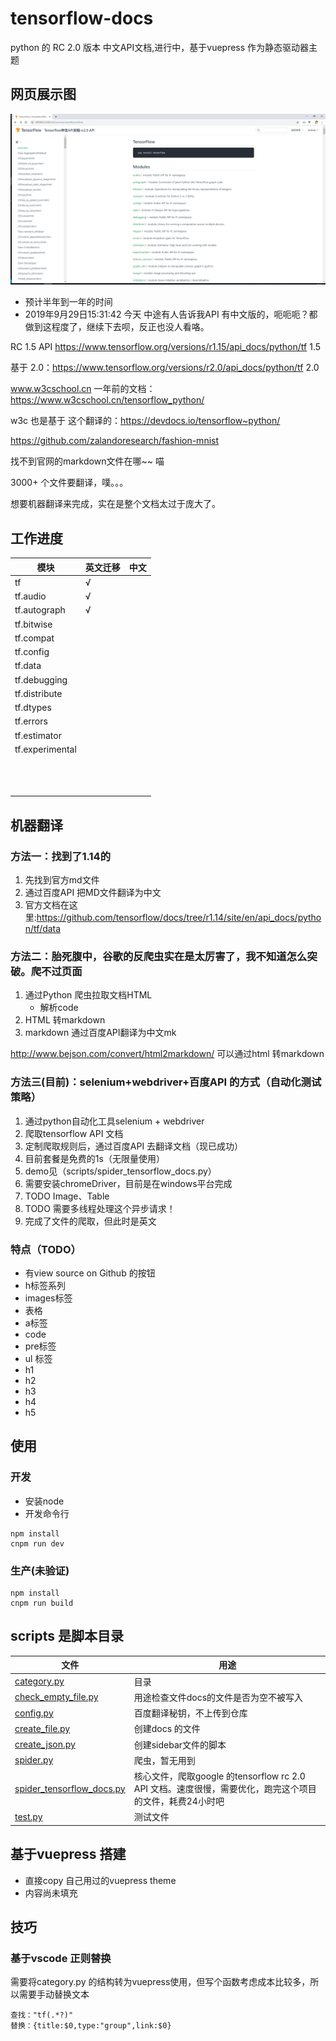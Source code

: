 # tensorflow-docs
python 的 RC 2.0 版本 中文API文档,进行中，基于vuepress 作为静态驱动器主题

## 网页展示图
![](images/web-ui.png)



- 预计半年到一年的时间
- 2019年9月29日15:31:42 今天 中途有人告诉我API 有中文版的，呃呃呃？都做到这程度了，继续下去呗，反正也没人看咯。

RC 1.5 API https://www.tensorflow.org/versions/r1.15/api_docs/python/tf  1.5

基于 2.0：https://www.tensorflow.org/versions/r2.0/api_docs/python/tf 2.0

www.w3cschool.cn 一年前的文档： https://www.w3cschool.cn/tensorflow_python/ 

w3c 也是基于 这个翻译的：https://devdocs.io/tensorflow~python/

https://github.com/zalandoresearch/fashion-mnist

找不到官网的markdown文件在哪~~ 喵

3000+ 个文件要翻译，噗。。。

想要机器翻译来完成，实在是整个文档太过于庞大了。

## 工作进度

|模块|英文迁移|中文|
|---|---|---|
|tf|√||
|tf.audio|√||
|tf.autograph|√||
|tf.bitwise|||
|tf.compat|||
|tf.config|||
|tf.data|||
|tf.debugging|||
|tf.distribute|||
|tf.dtypes|||
|tf.errors|||
|tf.estimator|||
|tf.experimental|||
||||
||||
||||
||||
||||
||||
||||
||||
||||
||||
||||
||||
## 机器翻译

### 方法一：找到了1.14的
1. 先找到官方md文件
2. 通过百度API 把MD文件翻译为中文
3. 官方文档在这里:https://github.com/tensorflow/docs/tree/r1.14/site/en/api_docs/python/tf/data



### 方法二：胎死腹中，谷歌的反爬虫实在是太厉害了，我不知道怎么突破。爬不过页面
1. 通过Python 爬虫拉取文档HTML
    - 解析code
2. HTML 转markdown
3. markdown 通过百度API翻译为中文mk

http://www.bejson.com/convert/html2markdown/ 可以通过html 转markdown

### 方法三(目前)：selenium+webdriver+百度API 的方式（自动化测试策略）

1. 通过python自动化工具selenium + webdriver
2. 爬取tensorflow API 文档
3. 定制爬取规则后，通过百度API 去翻译文档（现已成功）
4. 目前套餐是免费的1s（无限量使用）
5. demo见（scripts/spider_tensorflow_docs.py）
6. 需要安装chromeDriver，目前是在windows平台完成
7. TODO Image、Table
8. TODO 需要多线程处理这个异步请求！
9. 完成了文件的爬取，但此时是英文

### 特点（TODO）

- 有view source on Github 的按钮
- h标签系列
- images标签
- 表格
- a标签
- code
- pre标签
- ul 标签
- h1
- h2
- h3
- h4
- h5

## 使用

### 开发
- 安装node
- 开发命令行

```text
npm install
cnpm run dev

```

### 生产(未验证)
```text
npm install
cnpm run build

```


## scripts 是脚本目录

|文件|用途|
|---|---|
|[category.py](scripts/category.py)|目录|
|[check_empty_file.py](scripts/check_empty_file.py)|用途检查文件docs的文件是否为空不被写入|
|[config.py](scripts/config.py)|百度翻译秘钥，不上传到仓库|
|[create_file.py](scripts/create_file.py)|创建docs 的文件|
|[create_json.py](scripts/create_json.py)|创建sidebar文件的脚本|
|[spider.py](scripts/spider.py)|爬虫，暂无用到|
|[spider_tensorflow_docs.py](scripts/spider_tensorflow_docs.py) |核心文件，爬取google 的tensorflow rc 2.0 API 文档。速度很慢，需要优化，跑完这个项目的文件，耗费24小时吧|
|[test.py](scripts/test.py)|测试文件|

## 基于vuepress 搭建

- 直接copy 自己用过的vuepress theme
- 内容尚未填充


## 技巧

### 基于vscode 正则替换

需要将category.py 的结构转为vuepress使用，但写个函数考虑成本比较多，所以需要手动替换文本

    查找："tf(.*?)"
    替换：{title:$0,type:"group",link:$0}
